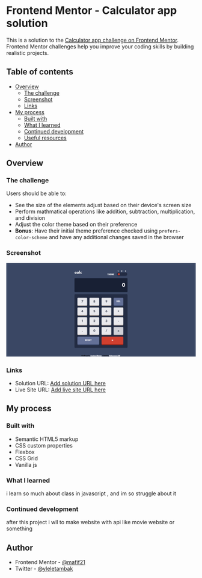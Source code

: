 # Frontend Mentor - Calculator app solution

This is a solution to the [Calculator app challenge on Frontend Mentor](https://www.frontendmentor.io/challenges/calculator-app-9lteq5N29). Frontend Mentor challenges help you improve your coding skills by building realistic projects.

## Table of contents

- [Overview](#overview)
  - [The challenge](#the-challenge)
  - [Screenshot](#screenshot)
  - [Links](#links)
- [My process](#my-process)
  - [Built with](#built-with)
  - [What I learned](#what-i-learned)
  - [Continued development](#continued-development)
  - [Useful resources](#useful-resources)
- [Author](#author)

## Overview

### The challenge

Users should be able to:

- See the size of the elements adjust based on their device's screen size
- Perform mathmatical operations like addition, subtraction, multiplication, and division
- Adjust the color theme based on their preference
- **Bonus**: Have their initial theme preference checked using `prefers-color-scheme` and have any additional changes saved in the browser

### Screenshot

![](images/screenshot.png)

### Links

- Solution URL: [Add solution URL here](https://github.com/mafif21/calculator#links)
- Live Site URL: [Add live site URL here](https://628e3c20fac0e31dd726835b--singular-meerkat-143e73.netlify.app/)

## My process

### Built with

- Semantic HTML5 markup
- CSS custom properties
- Flexbox
- CSS Grid
- Vanilla js

### What I learned

i learn so much about class in javascript , and im so struggle about it

### Continued development

after this project i wll to make website with api like movie website or something

## Author

- Frontend Mentor - [@mafif21](https://www.frontendmentor.io/profile/mafif21)
- Twitter - [@yleletambak](https://twitter.com/leletambak)
